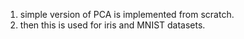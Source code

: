 1. simple version of PCA is implemented from scratch.
2. then this is used for iris and MNIST datasets.